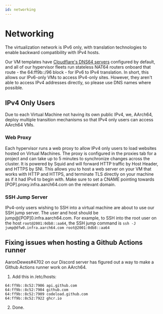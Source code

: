 ```yaml
---
id: networking
---
```


# Networking

The virtualization network is IPv6 only, with translation technologies to enable backward compatibility with IPv4 hosts.

Our VM templates have [Cloudflare's DNS64 servers](https://developers.cloudflare.com/1.1.1.1/support-nat64) configured by default, and all of our hypervisor fleets run stateless NAT64 routers onboard that route - the 64:ff9b::/96 block - for IPv6 to IPv4 translation. In short, this allows our IPv6-only VMs to access IPv4-only sites. However, they aren't able to access IPv4 addresses directly, so please use DNS names where possible.

## IPv4 Only Users

Due to each Virtual Machine not having its own public IPv4, we, AArch64, deploy multiple transition mechanisms so that IPv4 only users can access AArch64 VMs.

### Web Proxy

Each hypervisor runs a web proxy to allow IPv4 only users to load websites hosted on Virtual Machines. The proxy is configured in the proxies tab for a project and can take up to 5 minutes to synchronize changes across the cluster. It is powered by Squid and will forward HTTP traffic by Host Header, and HTTPS by SNI. This allows you to host a web server on your VM that works with HTTP and HTTPS, and terminate TLS directly on your machine as if it had IPv4 to begin with. Make sure to set a CNAME pointing towards [POP].proxy.infra.aarch64.com on the relevant domain.

### SSH Jump Server

IPv4-only users wishing to SSH into a virtual machine are about to use our SSH jump server. The user and host should be jump@[POP]0.infra.aarch64.com. For example, to SSH into the root user on the host `root@2001:0db8::aa64`, the SSH jump command is `ssh -J jump@dfw0.infra.aarch64.com root@2001:0db8::aa64`

## Fixing issues when hosting a Github Actions runner

AaronDewes#4702 on our Discord server has figured out a way to make a Github Actions runner work on AArch64.

1. Add this in /etc/hosts:
```
64:ff9b::8c52:7906 api.github.com
64:ff9b::8c52:7904 github.com
64:ff9b::8c52:7909 codeload.github.com
64:ff9b::8c52:7922 ghcr.io
```

2. Done.
